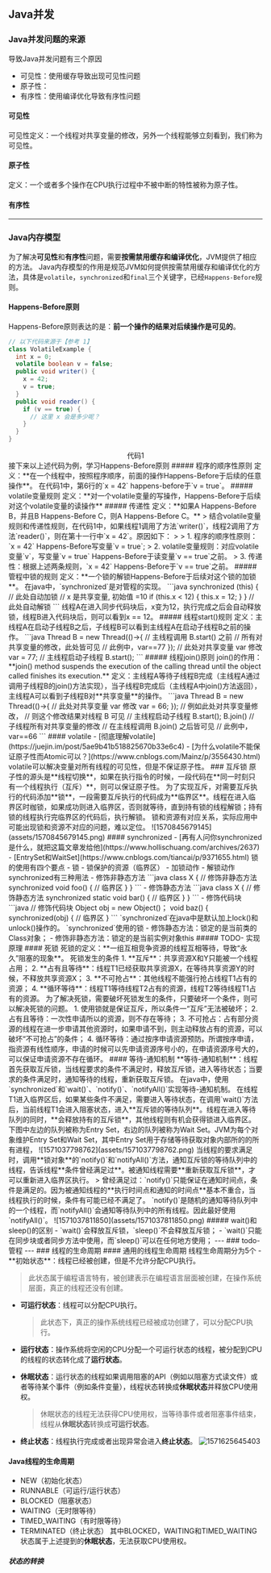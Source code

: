 ## Java并发
### Java并发问题的来源
导致Java并发问题有三个原因
- 可见性：使用缓存导致出现可见性问题
- 原子性：
- 有序性：使用编译优化导致有序性问题
#### 可见性
可见性定义：一个线程对共享变量的修改，另外一个线程能够立刻看到，我们称为可见性。
#### 原子性
定义：一个或者多个操作在CPU执行过程中不被中断的特性被称为原子性。
#### 有序性
---
### Java内存模型
为了解决**可见性**和**有序性**问题，需要**按需禁用缓存和编译优化**，JVM提供了相应的方法。
Java内存模型的作用是规范JVM如何提供按需禁用缓存和编译优化的方法，具体是`volatile`，`synchronized`和`final`三个关键字，已经`Happens-Before`规则。
#### Happens-Before原则
Happens-Before原则表达的是：**前一个操作的结果对后续操作是可见的**。
```java
// 以下代码来源于【参考 1】
class VolatileExample {
  int x = 0;
  volatile boolean v = false;
  public void writer() {
    x = 42;
    v = true;
  }
  public void reader() {
    if (v == true) {
      // 这里 x 会是多少呢？
    }
  }
}
```
<center>代码1</center>
接下来以上述代码为例，学习Happens-Before原则
##### 程序的顺序性原则
定义：**在一个线程中，按照程序顺序，前面的操作Happens-Before于后续的任意操作**。
在代码1中，第6行的`x = 42` happens-before于`v = true`。
##### volatile变量规则
定义：**对一个volatile变量的写操作，Happens-Before于后续对这个volatile变量的读操作**
##### 传递性
定义：**如果A Happens-Before B，并且B Happens-Before C，则A Happens-Before C。**
> 结合volatile变量规则和传递性规则，在代码1中，如果线程1调用了方法`writer()`，线程2调用了方法`reader()`，则在第十一行中`x = 42`。原因如下：
>
> 1. 程序的顺序性原则：`x = 42` Happens-Before写变量`v = true`;
> 2. volatile变量规则：对应volatile变量`v`，写变量`v = true` Happens-Before于读变量`v == true`之前。
> 3. 传递性：根据上述两条规则，`x = 42` Happens-Before于`v == true`之前。
##### 管程中锁的规则
定义：**一个锁的解锁Happens-Before于后续对这个锁的加锁**。
在java中，`synchronized`是对管程的实现。
```java
synchronized (this) { // 此处自动加锁
  // x 是共享变量, 初始值 =10
  if (this.x < 12) {
    this.x = 12; 
  }  
} // 此处自动解锁
```
线程A在进入同步代码块后，x变为12，执行完成之后会自动释放锁，线程B进入代码块后，则可以看到x == 12。
##### 线程start()规则
定义：主线程A在启动子线程B之后，子线程B可以看到主线程A在启动子线程B之前的操作。
```java
Thread B = new Thread(()->{
  // 主线程调用 B.start() 之前
  // 所有对共享变量的修改，此处皆可见
  // 此例中，var==77
});
// 此处对共享变量 var 修改
var = 77;
// 主线程启动子线程
B.start();
```
##### 线程join()原则
join()的作用：**join() method suspends the execution of the calling thread until the object called finishes its execution.**
定义：主线程A等待子线程B完成（主线程A通过调用子线程B的join()方法实现），当子线程B完成后（主线程A中join()方法返回），主线程A可以看到子线程B对**共享变量**的操作。
```java
Thread B = new Thread(()->{
  // 此处对共享变量 var 修改
  var = 66;
});
// 例如此处对共享变量修改，
// 则这个修改结果对线程 B 可见
// 主线程启动子线程
B.start();
B.join()
// 子线程所有对共享变量的修改
// 在主线程调用 B.join() 之后皆可见
// 此例中，var==66
```
#### volatile
- [彻底理解volatile](https://juejin.im/post/5ae9b41b518825670b33e6c4)
- [为什么volatile不能保证原子性而Atomic可以？](https://www.cnblogs.com/Mainz/p/3556430.html)
volatile可以解决变量对所有线程的可见性，但是不保证原子性。
### 互斥锁
原子性的源头是**线程切换**，如果在执行指令的时候，一段代码在**同一时刻只有一个线程执行（互斥）**，则可以保证原子性。
为了实现互斥，对需要互斥执行的代码添加**锁**，一段需要互斥执行的代码成为**临界区**。线程在进入临界区时枷锁，如果成功则进入临界区，否则就等待，直到持有锁的线程解锁；持有锁的线程执行完临界区的代码后，执行解锁。
锁和资源有对应关系，实际应用中可能出现锁和资源不对应的问题，难以定位。
![1570845679145](assets/1570845679145.png)
#### synchronized
- [再有人问你synchronized是什么，就把这篇文章发给他](https://www.hollischuang.com/archives/2637)
- [EntrySet和WaitSet](https://www.cnblogs.com/tiancai/p/9371655.html)
锁的使用有四个要点
- 锁
- 锁保护的资源（临界区）
- 加锁动作
- 解锁动作
synchronized有三种用法
- 修饰非静态方法
  ```java
  class X {
    // 修饰非静态方法
    synchronized void foo() {
      // 临界区
    }
  }  
  ```
- 修饰静态方法
  ```java
  class X {
    // 修饰静态方法
    synchronized static void bar() {
      // 临界区
    }
  }  
  ```
- 修饰代码块
  ```java
  // 修饰代码块
  Object obj = new Object()；
  void baz() {
     synchronized(obj) {
        // 临界区
     }
  ```
`synchronized`在java中是默认加上lock()和unlock()操作的。
`synchronized`使用的锁
- 修饰静态方法：锁定的是当前类的Class对象；
- 修饰非静态方法：锁定的是当前实例对象this
##### TODO- 实现原理
#### 死锁
死锁的定义：**一组互相竞争资源的线程互相等待，导致“永久”阻塞的现象**。
死锁发生的条件
1. **互斥**：共享资源X和Y只能被一个线程占用；
2. **占有且等待**：线程T1已经获取共享资源X，在等待共享资源Y的时候，不释放共享资源X；
3. **不可抢占**：其他线程不能强行抢占线程T1占有的资源；
4. **循环等待**：线程T1等待线程T2占有的资源，线程T2等待线程T1占有的资源。
为了解决死锁，需要破坏死锁发生的条件，只要破坏一个条件，则可以解决死锁的问题。
1. 使用锁就是保证互斥，所以条件一“互斥”无法被破坏；
2. 占有且等待：一次性申请所以的资源，则不存在等待；
3. 不可抢占：占有部分资源的线程在进一步申请其他资源时，如果申请不到，则主动释放占有的资源，可以破坏“不可抢占”的条件；
4. 循环等待：通过按序申请资源预防。所谓按序申请，指资源有线性顺序，申请的时候可以先申请资源序号小的，在申请资源序号大的，可以保证申请资源不存在循环。
#### 等待-通知机制
**等待-通知机制**：线程首先获取互斥锁，当线程要求的条件不满足时，释放互斥锁，进入等待状态；当要求的条件满足时，通知等待的线程，重新获取互斥锁。
在java中，使用`synchronized`和`wait()`、`notify()`、`notifyAll()`实现等待-通知机制。
在线程T1进入临界区后，如果某些条件不满足，需要进入等待状态，在调用`wait()`方法后，当前线程T1会进入阻塞状态，进入**互斥锁的等待队列**。线程在进入等待队列的同时，**会释放持有的互斥锁**，其他线程则有机会获得锁进入临界区。
下图中左边的队列被称为Entry Set，右边的队列被称为Wait Set。JVM为每个对象维护Entry Set和Wait Set，其中Entry Set用于存储等待获取对象内部所的的所有进程，   
![1571037798762](assets/1571037798762.png)
当线程的要求满足时，调用**锁对象**的`notify()`和`notifyAll()`方法，通知互斥锁的等待队列中的线程，告诉线程**条件曾经满足过**。被通知线程需要**重新获取互斥锁**，才可以重新进入临界区执行。
> 曾经满足过：`notify()`只能保证在通知时间点，条件是满足的。因为被通知线程的**执行时间点和通知的时间点**基本不重合，当线程执行的时候，条件有可能已经不满足了。
`notify()`是随机的通知等待队列中的一个线程，而`notifyAll()`会通知等待队列中的所有线程。因此最好使用`notifyAll()`。
![1571037811850](assets/1571037811850.png)
##### wait()和sleep()的区别
- `wait()`会释放互斥锁，`sleep()`不会释放互斥锁；
- `wait()`只能在同步块或者同步方法中使用，而`sleep()`可以在任何地方使用；
---
### todo- 管程
---
### 线程的生命周期
#### 通用的线程生命周期
线程生命周期分为5个
- **初始状态**：线程已经被创建，但是不允许分配CPU执行。
  
  > 此状态属于编程语言特有，被创建表示在编程语言层面被创建，在操作系统层面，真正的线程还没有创建。
- **可运行状态**：线程可以分配CPU执行。
  
  > 此状态下，真正的操作系统线程已经被成功创建了，可以分配CPU执行。
- **运行状态**：操作系统将空闲的CPU分配一个可运行状态的线程，被分配到CPU的线程的状态转化成了**运行状态**。
- **休眠状态**：运行状态的线程如果调用阻塞的API（例如以阻塞方式读文件）或者等待某个事件（例如条件变量），线程状态转换成**休眠状态**并释放CPU使用权。
  
  > 休眠状态的线程无法获得CPU使用权，当等待事件或者阻塞事件结束，线程从**休眠状态**转换成**可运行状态**。
- **终止状态**：线程执行完成或者出现异常会进入**终止状态**。
![1571625645403](assets/1571625645403.png)
#### Java线程的生命周期
- NEW（初始化状态）
- RUNNABLE（可运行/运行状态）
- BLOCKED（阻塞状态）
- WAITING（无时限等待）
- TIMED_WAITING（有时限等待）
- TERMINATED（终止状态）
其中BLOCKED，WAITING和TIMED_WAITING状态属于上述提到的**休眠状态**，无法获取CPU使用权。
##### 状态的转换

